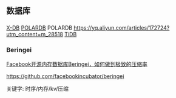 数据库
------

###

[X-DB](https://mp.weixin.qq.com/s/BCBRewfxCg2i3bDqmHzoLg)
[POLARDB](https://www.zybuluo.com/pockry/note/894623)
POLARDB https://yq.aliyun.com/articles/172724?utm_content=m_28518
[TiDB](https://pingcap.com/docs-cn/overview/#[tidb]-%e7%ae%80%e4%bb%8b)

### Beringei

[Facebook开源内存数据库Beringei，如何做到极致的压缩率](https://mp.weixin.qq.com/s?__biz=MzA5NzkxMzg1Nw==&mid=2653162229&idx=1&sn=1093277fa52adc8826d0f3d6242b608a&chksm=8b49379bbc3ebe8daec3d3c7698c8c9102e145ebbeb6ddaa0188295251005a943818b7388703#rd)

https://github.com/facebookincubator/beringei

关键字:
时序/内存/kv/压缩 